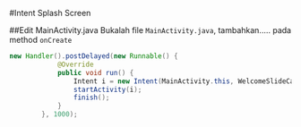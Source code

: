 #Intent Splash Screen

##Edit MainActivity.java
Bukalah file `MainActivity.java`, tambahkan..... pada method `onCreate`
```java
new Handler().postDelayed(new Runnable() {
            @Override
            public void run() {
                Intent i = new Intent(MainActivity.this, WelcomeSlideCalendar.class);
                startActivity(i);
                finish();
            }
        }, 1000);
```

